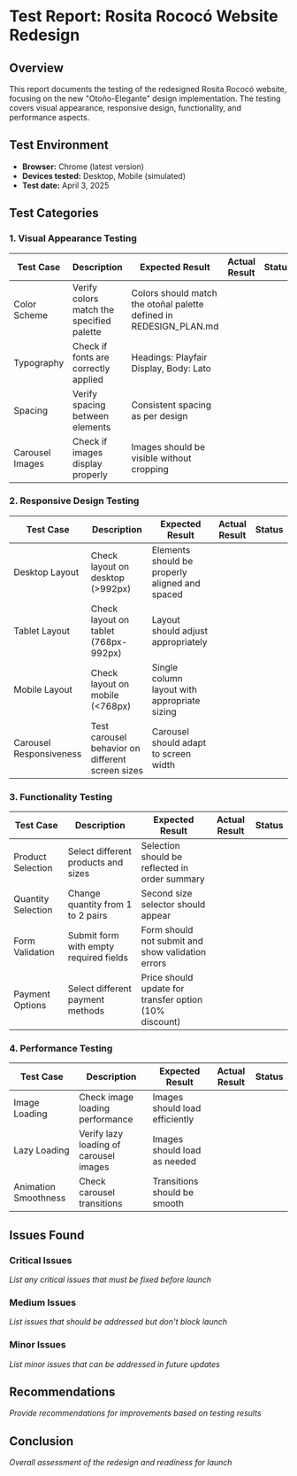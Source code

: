 # Test Report: Rosita Rococó Website Redesign

## Overview
This report documents the testing of the redesigned Rosita Rococó website, focusing on the new "Otoño-Elegante" design implementation. The testing covers visual appearance, responsive design, functionality, and performance aspects.

## Test Environment
- **Browser:** Chrome (latest version)
- **Devices tested:** Desktop, Mobile (simulated)
- **Test date:** April 3, 2025

## Test Categories

### 1. Visual Appearance Testing

| Test Case | Description | Expected Result | Actual Result | Status |
|-----------|-------------|-----------------|---------------|--------|
| Color Scheme | Verify colors match the specified palette | Colors should match the otoñal palette defined in REDESIGN_PLAN.md | | |
| Typography | Check if fonts are correctly applied | Headings: Playfair Display, Body: Lato | | |
| Spacing | Verify spacing between elements | Consistent spacing as per design | | |
| Carousel Images | Check if images display properly | Images should be visible without cropping | | |

### 2. Responsive Design Testing

| Test Case | Description | Expected Result | Actual Result | Status |
|-----------|-------------|-----------------|---------------|--------|
| Desktop Layout | Check layout on desktop (>992px) | Elements should be properly aligned and spaced | | |
| Tablet Layout | Check layout on tablet (768px-992px) | Layout should adjust appropriately | | |
| Mobile Layout | Check layout on mobile (<768px) | Single column layout with appropriate sizing | | |
| Carousel Responsiveness | Test carousel behavior on different screen sizes | Carousel should adapt to screen width | | |

### 3. Functionality Testing

| Test Case | Description | Expected Result | Actual Result | Status |
|-----------|-------------|-----------------|---------------|--------|
| Product Selection | Select different products and sizes | Selection should be reflected in order summary | | |
| Quantity Selection | Change quantity from 1 to 2 pairs | Second size selector should appear | | |
| Form Validation | Submit form with empty required fields | Form should not submit and show validation errors | | |
| Payment Options | Select different payment methods | Price should update for transfer option (10% discount) | | |

### 4. Performance Testing

| Test Case | Description | Expected Result | Actual Result | Status |
|-----------|-------------|-----------------|---------------|--------|
| Image Loading | Check image loading performance | Images should load efficiently | | |
| Lazy Loading | Verify lazy loading of carousel images | Images should load as needed | | |
| Animation Smoothness | Check carousel transitions | Transitions should be smooth | | |

## Issues Found

### Critical Issues
*List any critical issues that must be fixed before launch*

### Medium Issues
*List issues that should be addressed but don't block launch*

### Minor Issues
*List minor issues that can be addressed in future updates*

## Recommendations

*Provide recommendations for improvements based on testing results*

## Conclusion

*Overall assessment of the redesign and readiness for launch*
